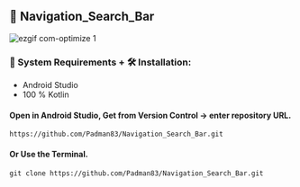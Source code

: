 ## 📱 Navigation_Search_Bar

![ezgif com-optimize 1 ](https://user-images.githubusercontent.com/45048950/91487401-410e5c80-e8e0-11ea-916b-7d7937288010.gif)

### 🧰 System Requirements + 🛠️ Installation:

* Android Studio
* 100 % Kotlin

#### Open in Android Studio, Get from Version Control -> enter repository URL.

```
https://github.com/Padman83/Navigation_Search_Bar.git
```

#### Or Use the Terminal.

```
git clone https://github.com/Padman83/Navigation_Search_Bar.git
